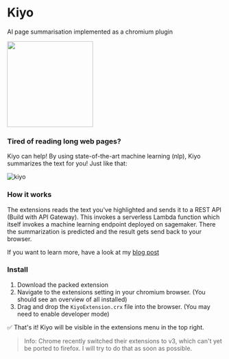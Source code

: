 # Kiyo
AI page summarisation implemented as a chromium plugin

<img src="https://user-images.githubusercontent.com/64489325/157848644-3d522465-f759-4a75-a3ba-d6554bcfb0bb.png" width=200px>

### Tired of reading long web pages?

Kiyo can help! By using state-of-the-art machine learning (nlp), Kiyo summarizes the text for you! Just like that:

![kiyo](https://user-images.githubusercontent.com/64489325/183253130-321889be-b813-4113-878b-c267114019de.gif)

### How it works
The extensions reads the text you've highlighted and sends it to a REST API (Build with API Gateway). This invokes a serverless Lambda function which itself invokes a machine learning endpoint deployed on sagemaker. There the summarization is predicted and the result gets send back to your browser.

If you want to learn more, have a look at my [blog post]()

### Install
1. Download the packed extension
2. Navigate to the extensions setting in your chromium browser. (You should see an overview of all installed)
3. Drag and drop the `KiyoExtension.crx` file into the browser. (You may need to enable developer mode)

✅ That's it! Kiyo will be visible in the extensions menu in the top right.
 
> Info: Chrome recently switched their extensions to v3, which can't yet be ported to firefox. I will try to do that as soon as possible.

